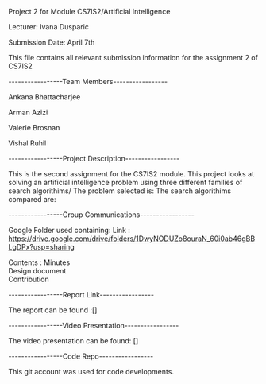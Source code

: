 Project 2 for Module CS7IS2/Artificial Intelligence   

Lecturer: Ivana Dusparic   

Submission Date: April 7th 




This file contains all relevant submission information for the assignment 2 of CS7IS2  

-----------------Team Members-----------------  

Ankana Bhattacharjee  

Arman Azizi  

Valerie Brosnan  

Vishal Ruhil  

-----------------Project Description-----------------

This is the second assignment for the CS7IS2 module. This project looks at solving an artificial intelligence problem using three different families of search algorithims/ 
The problem selected is:
The search algorithims compared are: 



-----------------Group Communications-----------------  

Google Folder used containing:
Link : https://drive.google.com/drive/folders/1DwyNODUZo8ouraN_60i0ab46gBBLgDPx?usp=sharing  


Contents :              Minutes  
                        Design document   
                        Contribution


-----------------Report Link-----------------  

The report can be found :[]

-----------------Video Presentation-----------------  
 
The video presentation can be found: []


-----------------Code Repo-----------------

This git account was used for code developments.



        